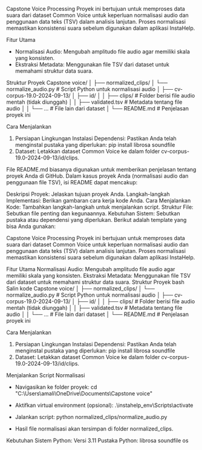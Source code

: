 Capstone Voice Processing
Proyek ini bertujuan untuk memproses data suara dari dataset Common Voice untuk keperluan normalisasi audio dan penggunaan data teks (TSV) dalam analisis lanjutan. Proses normalisasi memastikan konsistensi suara sebelum digunakan dalam aplikasi InstaHelp.

Fitur Utama
- Normalisasi Audio: Mengubah amplitudo file audio agar memiliki skala yang konsisten.
- Ekstraksi Metadata: Menggunakan file TSV dari dataset untuk memahami struktur data suara.

Struktur Proyek
Capstone voice/
│
├── normalized_clips/
│   └── normalize_audio.py        # Script Python untuk normalisasi audio
│
├── cv-corpus-19.0-2024-09-13/
│   ├── id/
│   │   ├── clips/                # Folder berisi file audio mentah (tidak diunggah)
│   │   ├── validated.tsv         # Metadata tentang file audio
│   │   └── ...                   # File lain dari dataset
│
└── README.md                     # Penjelasan proyek ini

Cara Menjalankan
1. Persiapan Lingkungan
Instalasi Dependensi: Pastikan Anda telah menginstal pustaka yang diperlukan:
pip install librosa soundfile
2. Dataset: Letakkan dataset Common Voice ke dalam folder cv-corpus-19.0-2024-09-13/id/clips.


File README.md biasanya digunakan untuk memberikan penjelasan tentang proyek Anda di GitHub. Dalam kasus proyek Anda (normalisasi audio dan penggunaan file TSV), isi README dapat mencakup:

Deskripsi Proyek: Jelaskan tujuan proyek Anda.
Langkah-langkah Implementasi: Berikan gambaran cara kerja kode Anda.
Cara Menjalankan Kode: Tambahkan langkah-langkah untuk menjalankan script.
Struktur File: Sebutkan file penting dan kegunaannya.
Kebutuhan Sistem: Sebutkan pustaka atau dependensi yang diperlukan.
Berikut adalah template yang bisa Anda gunakan:

Capstone Voice Processing
Proyek ini bertujuan untuk memproses data suara dari dataset Common Voice untuk keperluan normalisasi audio dan penggunaan data teks (TSV) dalam analisis lanjutan. Proses normalisasi memastikan konsistensi suara sebelum digunakan dalam aplikasi InstaHelp.

Fitur Utama
Normalisasi Audio: Mengubah amplitudo file audio agar memiliki skala yang konsisten.
Ekstraksi Metadata: Menggunakan file TSV dari dataset untuk memahami struktur data suara.
Struktur Proyek
bash
Salin kode
Capstone voice/
│
├── normalized_clips/
│   └── normalize_audio.py        # Script Python untuk normalisasi audio
│
├── cv-corpus-19.0-2024-09-13/
│   ├── id/
│   │   ├── clips/                # Folder berisi file audio mentah (tidak diunggah)
│   │   ├── validated.tsv         # Metadata tentang file audio
│   │   └── ...                   # File lain dari dataset
│
└── README.md                     # Penjelasan proyek ini

Cara Menjalankan
1. Persiapan Lingkungan
Instalasi Dependensi: Pastikan Anda telah menginstal pustaka yang diperlukan:
pip install librosa soundfile
2. Dataset: Letakkan dataset Common Voice ke dalam folder cv-corpus-19.0-2024-09-13/id/clips.

Menjalankan Script Normalisasi
- Navigasikan ke folder proyek:
cd "C:\Users\amali\OneDrive\Documents\Capstone voice"

- Aktifkan virtual environment (opsional):
.\instahelp_env\Scripts\activate

- Jalankan script:
python normalized_clips/normalize_audio.py

- Hasil file normalisasi akan tersimpan di folder normalized_clips.

Kebutuhan Sistem
Python: Versi 3.11
Pustaka Python:
librosa
soundfile
os
